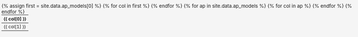 ```yaml
---
layout: default
title: Wi-Fi Access Points Specifications
---
```


<h1>Wi-Fi Access Points Specifications</h1>
<p>Filter, search, and explore AP models. Add new models by editing the YAML data file.</p>

<!-- DataTable CSS -->
<link rel="stylesheet" href="https://cdn.datatables.net/1.13.7/css/jquery.dataTables.min.css">

<div id="ap-table-container">
<table id="ap-table" class="display" style="width:100%">
    <thead>
        <tr>
            {% assign first = site.data.ap_models[0] %}
            {% for col in first %}
            <th>{{ col[0] }}</th>
            {% endfor %}
        </tr>
    </thead>
    <tbody>
        {% for ap in site.data.ap_models %}
        <tr>
            {% for col in ap %}
            <td>{{ col[1] }}</td>
            {% endfor %}
        </tr>
        {% endfor %}
    </tbody>
</table>
</div>

<!-- jQuery and DataTables JS -->
<script src="https://code.jquery.com/jquery-3.7.0.min.js"></script>
<script src="https://cdn.datatables.net/1.13.7/js/jquery.dataTables.min.js"></script>
<script>
$(document).ready(function() {
    // Use DataTables default (autoWidth: false) and set table-layout: fixed for alignment
    $('#ap-table').css('table-layout', 'fixed');
    var table = $('#ap-table').DataTable({
        paging: true,
        searching: true,
        info: true,
        responsive: false,
        colReorder: true,
        dom: 'Bfrtip',
        buttons: [
            'colvis',
            {
                text: '<span id="font-size-controls"><button onclick="changeFontSize(-1)">A-</button> <button onclick="changeFontSize(1)">A+</button></span>',
                className: 'font-size-btns',
                action: function () {}
            }
        ],
        scrollX: true
    });
    table.on('draw', function() {
        table.columns.adjust();
    });
    $(window).on('resize', function() {
        table.columns.adjust();
    });
    table.columns.adjust();
});

// Font size controls
var minFont = 9, maxFont = 20;
function changeFontSize(delta) {
    var table = document.getElementById('ap-table');
    var style = window.getComputedStyle(table, null).getPropertyValue('font-size');
    var current = parseFloat(style);
    var newSize = Math.max(minFont, Math.min(maxFont, current + delta));
    // Set font size on the table and wrapper
    table.style.fontSize = newSize + 'px';
    var wrapper = document.getElementById('ap-table-container');
    if (wrapper) wrapper.style.fontSize = newSize + 'px';
    // Remove any explicit font-size on th/td to let inherit from table
    var ths = table.querySelectorAll('th');
    var tds = table.querySelectorAll('td');
    ths.forEach(function(el) { el.style.fontSize = null; });
    tds.forEach(function(el) { el.style.fontSize = null; });
    // Also update filter and length controls
    var controls = document.querySelectorAll('.dataTables_wrapper .dataTables_filter input, .dataTables_wrapper .dataTables_length select');
    controls.forEach(function(el) { el.style.fontSize = newSize + 'px'; });
    // Force DataTables to recalculate column widths
    if ($.fn.dataTable) {
        $('#ap-table').DataTable().columns.adjust().draw(false);
    }
}
</script>

<!-- DataTables Buttons extension for column visibility -->
<link rel="stylesheet" href="https://cdn.datatables.net/buttons/2.4.1/css/buttons.dataTables.min.css">
<script src="https://cdn.datatables.net/buttons/2.4.1/js/dataTables.buttons.min.js"></script>
<script src="https://cdn.datatables.net/buttons/2.4.1/js/buttons.colVis.min.js"></script>

<style>
body {
    margin: 0;
    padding: 0;
    box-sizing: border-box;
    font-size: 13px;
}
.font-size-btns {
    background: none !important;
    border: none !important;
    box-shadow: none !important;
    padding: 0 !important;
}
#ap-table-container {
    width: 100vw;
    height: 100vh;
    overflow: auto;
    position: fixed;
    top: 0;
    left: 0;
    background: #f5f5f5;
    z-index: 1;
    padding: 8px 4px 4px 4px;
}
#ap-table {
    margin: 0;
    width: 100% !important;
    font-size: 12px;
}
h1 {
    margin: 12px 0 8px 0;
    font-size: 1.3em;
}
p {
    margin: 4px 0 12px 0;
    font-size: 1em;
}
.dataTables_wrapper .dataTables_filter input,
.dataTables_wrapper .dataTables_length select {
    font-size: 12px;
    padding: 2px 4px;
}
</style>
